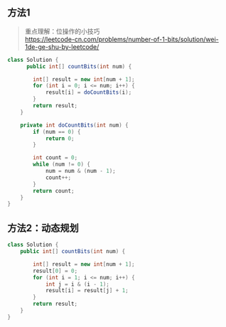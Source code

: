 

## 方法1
> 重点理解：位操作的小技巧   
> https://leetcode-cn.com/problems/number-of-1-bits/solution/wei-1de-ge-shu-by-leetcode/
```java
class Solution {
      public int[] countBits(int num) {

        int[] result = new int[num + 1];
        for (int i = 0; i <= num; i++) {
            result[i] = doCountBits(i);
        }
        return result;
    }

    private int doCountBits(int num) {
        if (num == 0) {
            return 0;
        }

        int count = 0;
        while (num != 0) {
            num = num & (num - 1);
            count++;
        }
        return count;
    }
}
```


## 方法2：动态规划
```java
class Solution {
    public int[] countBits(int num) {

        int[] result = new int[num + 1];
        result[0] = 0;
        for (int i = 1; i <= num; i++) {
            int j = i & (i - 1);
            result[i] = result[j] + 1;
        }
        return result;
    }
}
```
